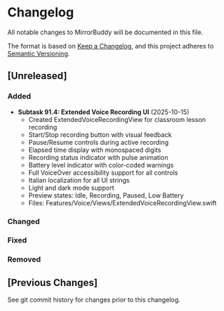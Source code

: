 # Changelog

All notable changes to MirrorBuddy will be documented in this file.

The format is based on [Keep a Changelog](https://keepachangelog.com/en/1.0.0/),
and this project adheres to [Semantic Versioning](https://semver.org/spec/v2.0.0.html).

## [Unreleased]

### Added

- **Subtask 91.4: Extended Voice Recording UI** (2025-10-15)
  - Created ExtendedVoiceRecordingView for classroom lesson recording
  - Start/Stop recording button with visual feedback
  - Pause/Resume controls during active recording
  - Elapsed time display with monospaced digits
  - Recording status indicator with pulse animation
  - Battery level indicator with color-coded warnings
  - Full VoiceOver accessibility support for all controls
  - Italian localization for all UI strings
  - Light and dark mode support
  - Preview states: Idle, Recording, Paused, Low Battery
  - Files: Features/Voice/Views/ExtendedVoiceRecordingView.swift

### Changed

### Fixed

### Removed

## [Previous Changes]

See git commit history for changes prior to this changelog.
